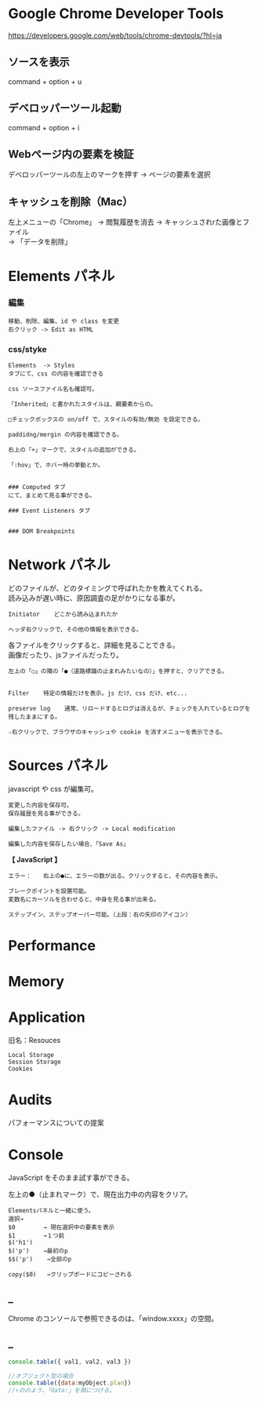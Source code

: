 # Google Chrome Developer Tools
https://developers.google.com/web/tools/chrome-devtools/?hl=ja


## ソースを表示
command + option + u

## デベロッパーツール起動
command + option + i

## Webページ内の要素を検証
デベロッパーツールの左上のマークを押す -> ページの要素を選択


## キャッシュを削除（Mac）
左上メニューの「Chrome」 -> 閲覧履歴を消去 -> キャッシュされrた画像とファイル  
 -> 「データを削除」

# Elements パネル

### 編集
```
移動、削除、編集、id や class を変更
右クリック -> Edit as HTML
```

### css/styke
```
Elements  -> Styles 
タブにて、css の内容を確認できる

css ソースファイル名も確認可。

「Inherited」と書かれたスタイルは、親要素からの。

□チェックボックスの on/off で、スタイルの有効/無効 を設定できる。

paddidng/mergin の内容を確認できる。

右上の「+」マークで、スタイルの追加ができる。

「:hov」で、ホバー時の挙動とか。


### Computed タブ
にて、まとめて見る事ができる。

### Event Listeners タブ


### DOM Breakpoints

```

# Network パネル
どのファイルが、どのタイミングで呼ばれたかを教えてくれる。  
読み込みが遅い時に、原因調査の足がかりになる事が。

```
Initiator    どこから読み込まれたか

ヘッダ右クリックで、その他の情報を表示できる。
```
各ファイルをクリックすると、詳細を見ることできる。  
画像だったり、jsファイルだったり。

```
左上の「○」の隣の「●（道路標識の止まれみたいなの）」を押すと、クリアできる。


Filter    特定の情報だけを表示。js だけ、css だけ、etc...

preserve log    通常、リロードするとログは消えるが、チェックを入れているとログを残したままにする。

☆右クリックで、ブラウザのキャッシュや cookie を消すメニューを表示できる。
```

# Sources パネル
javascript や css が編集可。
```
変更した内容を保存可。
保存履歴を見る事ができる。

編集したファイル -> 右クリック -> Local modification

編集した内容を保存したい場合、「Save As」
```
**【 JavaScript 】**
```
エラー：　　右上の●に、エラーの数が出る。クリックすると、その内容を表示。

ブレークポイントを設置可能。
変数名にカーソルを合わせると、中身を見る事が出来る。

ステップイン、ステップオーバー可能。（上段：右の矢印のアイコン）
```

# Performance


# Memory


# Application
旧名：Resouces  
```
Local Storage
Session Storage
Cookies
```

# Audits
パフォーマンスについての提案


# Console
JavaScript をそのまま試す事ができる。  

左上の●（止まれマーク）で、現在出力中の内容をクリア。
```
Elementsパネルと一緒に使う。
選択→
$0        → 現在選択中の要素を表示
$1        →１つ前
$('h1')
$('p')    →最初のp
$$('p')    →全部のp

copy($0)   →クリップボードにコピーされる
```
## _
Chrome のコンソールで参照できるのは、「window.xxxx」の空間。

## _
```js
console.table({ val1, val2, val3 })

//オブジェクト型の場合
console.table({data:myObject.plan})
//↑ののよう、「data:」を頭につける。

```
